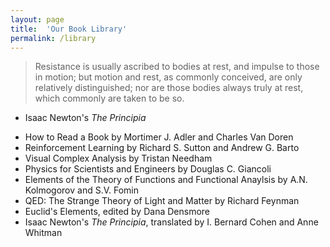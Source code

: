 ```yaml
---
layout: page
title:  'Our Book Library'
permalink: /library
---
```


> Resistance is usually ascribed to bodies at rest, and impulse to those in motion; but motion and rest, as commonly conceived, are only relatively distinguished; nor are those bodies always truly at rest, which commonly are taken to be so.   
- Isaac Newton's *The Principia*

* How to Read a Book by Mortimer J. Adler and Charles Van Doren
* Reinforcement Learning by Richard S. Sutton and Andrew G. Barto
* Visual Complex Analysis by Tristan Needham
* Physics for Scientists and Engineers by Douglas C. Giancoli
* Elements of the Theory of Functions and Functional Anaylsis by A.N. Kolmogorov and S.V. Fomin
* QED: The Strange Theory of Light and Matter by Richard Feynman
* Euclid's Elements, edited by Dana Densmore
* Isaac Newton's *The Principia*, translated by I. Bernard Cohen and Anne Whitman